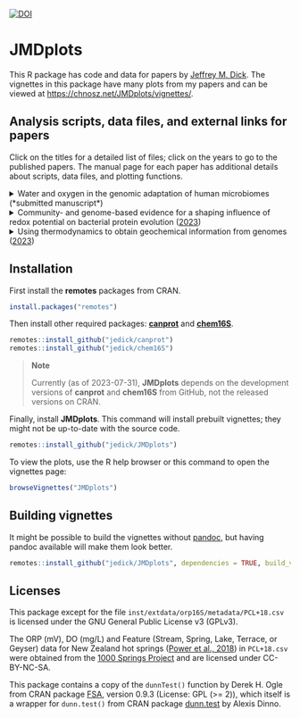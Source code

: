 [![DOI](https://zenodo.org/badge/211601502.svg)](https://zenodo.org/badge/latestdoi/211601502)

# JMDplots

This R package has code and data for papers by [Jeffrey M. Dick](https://chnosz.net/jeff/).
The vignettes in this package have many plots from my papers and can be viewed at <https://chnosz.net/JMDplots/vignettes/>.

## Analysis scripts, data files, and external links for papers

Click on the titles for a detailed list of files; click on the years to go to the published papers.
The manual page for each paper has additional details about scripts, data files, and plotting functions.

<!-- Put a space before <details> to make ghostwriter format the lists correctly -->
 <details>

<summary>Water and oxygen in the genomic adaptation of human microbiomes (*submitted manuscript*)</summary>

- [inst/extdata/microhum](inst/extdata/microhum): scripts and processed data files

  - [ARAST](inst/extdata/microhum/ARAST): analysis of metagenomes

    - [ARAST.R](inst/extdata/microhum/ARAST/ARAST.R): *script*: metagenome processing pipeline
    - [runARAST.R](inst/extdata/microhum/ARAST/runARAST.R): *script*: run pipeline for particular metagenomes
    - [*_aa.csv](inst/extdata/microhum/ARAST/): *output files*: amino acid composision
    - [*_stats.csv](inst/extdata/microhum/ARAST/): *output files*: processing statistics

  - [KWL22](inst/extdata/microhum/KWL22): analysis of metagenome-assembled genomes (MAGs) from [Ke et al. (2022)](https://doi.org/10.1038/s41467-022-32991-w)

    - [mkaa.R](inst/extdata/microhum/KWL22/mkaa.R): *script*: metaproteome processing
    - [KWL22_MAGs_prodigal_aa.csv.xz](inst/extdata/microhum/KWL22/KWL22_MAGs_prodigal_aa.csv.xz): *output file*: amino acid composition
<!--
    - [COVID19_metadata.txt](inst/extdata/microhum/KWL22/COVID19_metadata.txt): *data*: downloaded from <https://github.com/Owenke247/COVID-19/blob/main/Pre-processed_Files/COVID19_metadata.txt>
-->

  - [metaproteome](inst/extdata/microhum/metaproteome): analysis of metaproteomes

    - [*/mkaa.R](inst/extdata/microhum/metaproteome): *scripts*: metaproteome processing
    - [*/aa.csv](inst/extdata/microhum/metaproteome): *output files*: amino acid composition

  - [16S](inst/extdata/microhum/16S): analysis of 16S rRNA gene sequences

    - [metadata](inst/extdata/microhum/16S/metadata): *data*: sample metadata for 16S rRNA datasets
    - [pipeline.R](inst/extdata/microhum/16S/pipeline.R): *script*: 16S rRNA processing pipeline
    - [RDP-GTDB](inst/extdata/microhum/16S/RDP-GTDB): *output files*: taxonomic classifications for 16S rRNA datasets made using the RDP Classifier with a [training set based on GTDB release 207](https://doi.org/10.5281/zenodo.7633100)

  - [images](inst/extdata/microhum/images): drawings for figure in paper

  - [MR18_Table_S1_modified.csv](inst/extdata/microhum/MR18_Table_S1_modified.csv): *data*: List of Prokaryotes according to their Aerotolerant or Obligate Anaerobic Metabolism, modified from [Million and Raoult (2018)](https://doi.org/10.1016/j.humic.2018.07.002)

- [R/microhum.R](R/microhum.R): code for plots
- [man/microhum.Rd](man/microhum.Rd): manual page
- [vignettes/microhum.Rmd](vignettes/microhum.Rmd): vignette including Figures 1--4 and S1--S2

  - [microhum.html](https://chnosz.net/JMDplots/vignettes/microhum.html): compiled HTML version of the vignette (external link)

- [bioRxiv](https://doi.org/10.1101/2023.02.12.528246): preprint (external link)

</details>

 <details>

<summary>Community- and genome-based evidence for a shaping influence of redox potential on bacterial protein evolution (<a href="https://doi.org/10.1128/msystems.00014-23">2023</a>)</summary>

  - [inst/extdata/orp16S](inst/extdata/orp16S): scripts and processed data files

    - [metadata](inst/extdata/orp16S/metadata): *data*: sample metadata for 16S rRNA datasets
    - [pipeline.R](inst/extdata/orp16S/pipeline.R): *script*: 16S rRNA processing pipeline
    - [RDP](inst/extdata/orp16S/RDP): *output files*: taxonomic classifications for 16S rRNA datasets made using the RDP Classifier with its default training set
    - [hydro_p](inst/extdata/orp16S/hydro_p): *data*: shapefiles for the North American Great Lakes, downloaded from [USGS (2010)](https://www.sciencebase.gov/catalog/item/530f8a0ee4b0e7e46bd300dd)
    - [EZdat.csv](inst/extdata/orp16S/EZdat.csv): *output file*: sample data and computed values of Eh7 and \Zc
    - [EZlm.csv](inst/extdata/orp16S/EZlm.csv): *output file*: linear fits between Eh7 and \Zc for each dataset
    - [BKM60.csv](inst/extdata/orp16S/BKM60.csv): *data*: outline of Eh-pH range of natural environments, digitized from Fig. 32 of [Baas Becking et al. (1960)](https://doi.org/10.1086/626659)
    - [MR18_Table_S1.csv](inst/extdata/orp16S/MR18_Table_S1.csv): *data*: list of strictly anaerobic and aerotolerant genera from Table S1 of [Million and Raoult (2018)](https://doi.org/10.1016/j.humic.2018.07.002)

  - [metaproteome](inst/extdata/orp16S/metaproteome): analysis of metaproteomes

    - [*/mkaa.R](inst/extdata/orp16S/metaproteome): *scripts*: metaproteomes processing
    - [*/aa.csv](inst/extdata/orp16S/metaproteome): *output files*: amino acid composition

  - [R/orp16S.R](R/orp16S.R): code for plots
  - [man/orp16S.Rd](man/orp16S.Rd): manual page
  - [vignettes/orp16S.Rmd](vignettes/orp16S.Rmd): vignette including Figures 1--6, S1--S2, and Table 1

    - [orp16S.html](https://chnosz.net/JMDplots/vignettes/orp16S.html): compiled HTML version of the vignette (external link)

  - [bioRxiv](https://doi.org/10.1101/2021.10.12.464155): preprint (external link)

</details>

 <details>

<summary>Using thermodynamics to obtain geochemical information from genomes (<a href="https://doi.org/10.1111/gbi.12532">2023</a>)</summary>

  - [inst/extdata/utogig](inst/extdata/utogig): scripts and processed data files
  - [R/utogig.R](R/utogig.R): code for plots
  - [man/utogig.Rd](man/utogig.Rd): manual page
  - [vignettes/utogig.Rmd](vignettes/utogig.Rmd): vignette including Figures 1--4, S1--S4, Table S6, and conversions between redox scales

    - [utogig.html](https://chnosz.net/JMDplots/vignettes/utogig.html): compiled HTML version of the vignette (external link)

</details>

## Installation

First install the **remotes** packages from CRAN.

```R
install.packages("remotes")
```

Then install other required packages: [**canprot**](https://github.com/jedick/canprot) and [**chem16S**](https://github.com/jedick/chem16S).

```R
remotes::install_github("jedick/canprot")
remotes::install_github("jedick/chem16S")
```

> **Note**
>
> Currently (as of 2023-07-31), **JMDplots** depends on the development versions of
> **canprot** and **chem16S** from GitHub, not the released versions on CRAN.

Finally, install **JMDplots**.
This command will install prebuilt vignettes; they might not be up-to-date with the source code.

```R
remotes::install_github("jedick/JMDplots")
```

To view the plots, use the R help browser or this command to open the vignettes page:

```R
browseVignettes("JMDplots")
```

## Building vignettes

It might be possible to build the vignettes without [pandoc](https://pandoc.org/), but having pandoc available will make them look better.

```R
remotes::install_github("jedick/JMDplots", dependencies = TRUE, build_vignettes = TRUE)
```

## Licenses

This package except for the file `inst/extdata/orp16S/metadata/PCL+18.csv` is licensed under the GNU General Public License v3 (GPLv3).

The ORP (mV), DO (mg/L) and Feature (Stream, Spring, Lake, Terrace, or Geyser) data for New Zealand hot springs ([Power et al., 2018](https://doi.org/10.1038/s41467-018-05020-y)) in `PCL+18.csv` were obtained from the [1000 Springs Project](https://1000springs.org.nz) and are licensed under CC-BY-NC-SA.

This package contains a copy of the `dunnTest()` function by Derek H. Ogle from CRAN package [FSA](https://cran.r-project.org/package=FSA), version 0.9.3 (License: GPL (>= 2)), which itself is a wrapper for `dunn.test()` from CRAN package [dunn.test](https://cran.r-project.org/package=dunn.test) by Alexis Dinno.
